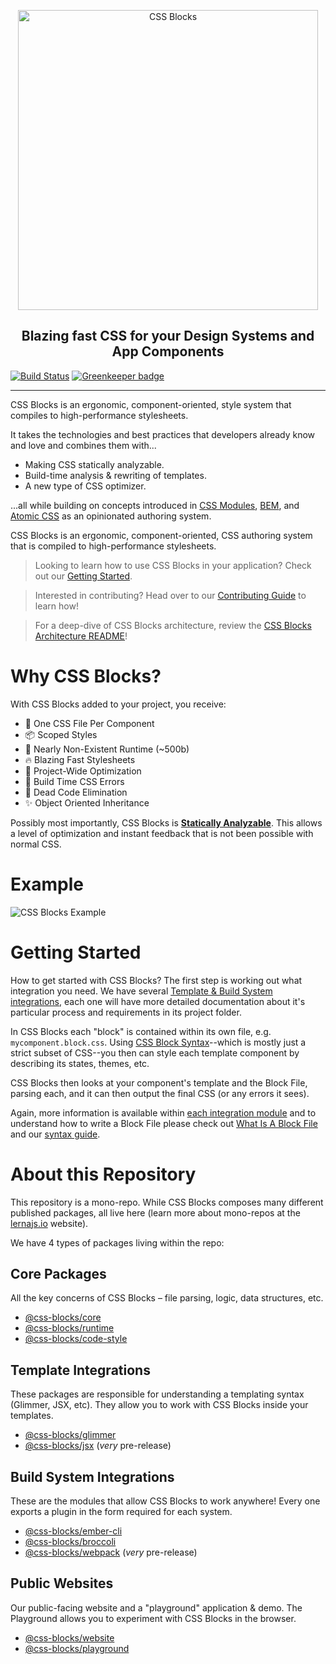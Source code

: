 <p align="center">
  <img alt="CSS Blocks" width="480px" src="http://css-blocks.com/static/media/wordmark-animated.012177e4.svg" />
</p>
<h2 align="center">Blazing fast CSS for your Design Systems and App Components </h2>

[![Build Status](https://travis-ci.org/linkedin/css-blocks.svg?branch=master)](https://travis-ci.com/linkedin/css-blocks) [![Greenkeeper badge](https://badges.greenkeeper.io/linkedin/css-blocks.svg)](https://greenkeeper.io/)

---

CSS Blocks is an ergonomic, component-oriented, style system that compiles to high-performance stylesheets.

It takes the technologies and best practices that developers already know and love and combines them with...

* Making CSS statically analyzable.
* Build-time analysis & rewriting of templates.
* A new type of CSS optimizer.

...all while building on concepts introduced in [CSS Modules](https://github.com/css-modules/css-modules), [BEM](http://getbem.com/), and [Atomic CSS](https://acss.io/) as an opinionated authoring system.

CSS Blocks is an ergonomic, component-oriented, CSS authoring system that is compiled to high-performance stylesheets.

> Looking to learn how to use CSS Blocks in your application? Check out our [Getting Started](#getting-started).

> Interested in contributing? Head over to our [Contributing Guide](./CONTRIBUTING.md) to learn how!

> For a deep-dive of CSS Blocks architecture, review the [CSS Blocks Architecture README](./documentation/architecture.md)!

# Why CSS Blocks?

With CSS Blocks added to your project, you receive:

- 💎 One CSS File Per Component
- 📦 Scoped Styles
- 🔎 Nearly Non-Existent Runtime (~500b)
- 🔥 Blazing Fast Stylesheets
- 🚀 Project-Wide Optimization
- 🚨 Build Time CSS Errors
- 🧟 Dead Code Elimination
- ✨ Object Oriented Inheritance

Possibly most importantly, CSS Blocks is **[Statically Analyzable](./documentation/static-analysis.md)**. This allows a level of optimization and instant feedback that is not been possible with normal CSS.

# Example

![CSS Blocks Example](https://user-images.githubusercontent.com/7856443/39090683-78ca1966-459a-11e8-8128-f50a9b2a1810.jpg)

# Getting Started

How to get started with CSS Blocks? The first step is working out what integration you need. We have several [Template & Build System integrations][INTEGRATIONS], each one will have more detailed documentation about it's particular process and requirements in its project folder.

In CSS Blocks each "block" is contained within its own file, e.g. `mycomponent.block.css`. Using [CSS Block Syntax][SYNTAX]--which is mostly just a strict subset of CSS--you then can style each template component by describing its states, themes, etc.

CSS Blocks then looks at your component's template and the Block File, parsing each, and it can then output the final CSS (or any errors it sees).

Again, more information is available within [each integration module][INTEGRATIONS] and to understand how to write a Block File please check out [What Is A Block File](./documentation/what-is-a-block.md) and our [syntax guide][SYNTAX].


# About this Repository

This repository is a mono-repo. While CSS Blocks composes many different published packages, all live here (learn more about mono-repos at the [lernajs.io](LERNA_WEBSITE) website).

We have 4 types of packages living within the repo:  

## Core Packages

All the key concerns of CSS Blocks – file parsing, logic, data structures, etc.  

* [@css-blocks/core][CORE]  
* [@css-blocks/runtime][RUNTIME]  
* [@css-blocks/code-style][RUNTIME]

## Template Integrations

These packages are responsible for understanding a templating syntax (Glimmer, JSX, etc). They allow you to work with CSS Blocks inside your templates.

* [@css-blocks/glimmer][GLIMMER]  
* [@css-blocks/jsx][JSX] (_very_ pre-release)  

## Build System Integrations

These are the modules that allow CSS Blocks to work anywhere! Every one exports a plugin in the form required for each system.

* [@css-blocks/ember-cli][EMBER_CLI]  
* [@css-blocks/broccoli][BROCCOLI]  
* [@css-blocks/webpack][WEBPACK] (_very_ pre-release)  

## Public Websites

Our public-facing website and a "playground" application & demo. The Playground allows you to experiment with CSS Blocks in the browser.

* [@css-blocks/website][WEBSITE]  
* [@css-blocks/playground][PLAYGROUND]


[CORE]: ./packages/@css-blocks/core
[RUNTIME]: ./packages/@css-blocks/runtime
[JSX]: ./packages/@css-blocks/jsx
[GLIMMER]: ./packages/@css-blocks/glimmer
[EMBER_CLI]: ./packages/@css-blocks/ember-cli
[WEBPACK]: ./packages/@css-blocks/webpack
[BROCCOLI]: ./packages/@css-blocks/broccoli
[WEBSITE]: ./packages/@css-blocks/website
[PLAYGROUND]: ./packages/@css-blocks/playground
[SYNTAX]: ./documentation/syntax.md
[INTEGRATIONS]: ./documentation/integrations.md
